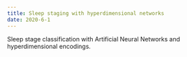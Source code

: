 ```yaml
---
title: Sleep staging with hyperdimensional networks
date: 2020-6-1
---
```


Sleep stage classification with Artificial Neural Networks and hyperdimensional encodings.
